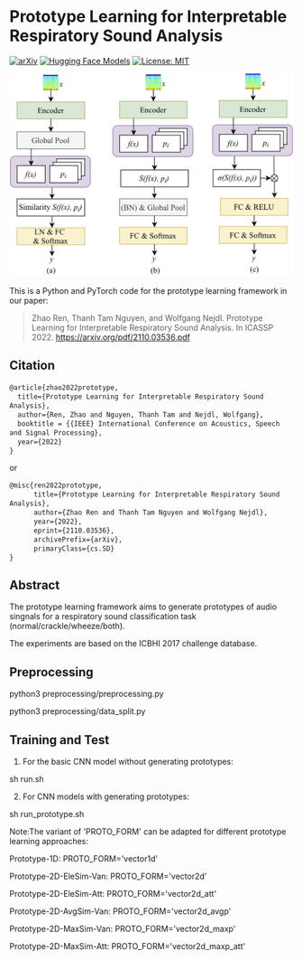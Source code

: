 # Prototype Learning for Interpretable Respiratory Sound Analysis
[![arXiv](https://img.shields.io/badge/arXiv-2110.03536-b31b1b.svg)](https://arxiv.org/abs/2110.03536)
[![Hugging Face Models](https://img.shields.io/badge/%F0%9F%A4%97%20Hugging%20Face-Models-blue)](https://huggingface.co/models)
[![License: MIT](https://img.shields.io/badge/License-MIT-yellow.svg)](https://opensource.org/licenses/MIT)

![](paper/framework.png)

This is a Python and PyTorch code for the prototype learning framework in our paper: 

<!--[Prototype learning for interpretable respiratory sound analysis](https://arxiv.org/pdf/2110.03536.pdf).-->

>Zhao Ren, Thanh Tam Nguyen, and Wolfgang Nejdl. Prototype Learning for Interpretable Respiratory Sound Analysis. In ICASSP 2022. https://arxiv.org/pdf/2110.03536.pdf

## Citation

```
@article{zhao2022prototype,
  title={Prototype Learning for Interpretable Respiratory Sound Analysis},
  author={Ren, Zhao and Nguyen, Thanh Tam and Nejdl, Wolfgang},
  booktitle = {{IEEE} International Conference on Acoustics, Speech and Signal Processing},
  year={2022}
}
```

or 

```
@misc{ren2022prototype,
      title={Prototype Learning for Interpretable Respiratory Sound Analysis}, 
      author={Zhao Ren and Thanh Tam Nguyen and Wolfgang Nejdl},
      year={2022},
      eprint={2110.03536},
      archivePrefix={arXiv},
      primaryClass={cs.SD}
}
```

## Abstract

The prototype learning framework aims to generate prototypes of audio singnals for a respiratory sound classification task (normal/crackle/wheeze/both). 

The experiments are based on the ICBHI 2017 challenge database.


## Preprocessing

python3 preprocessing/preprocessing.py

python3 preprocessing/data_split.py


## Training and Test
1. For the basic CNN model without generating prototypes:

sh run.sh

2. For CNN models with generating prototypes:

sh run_prototype.sh 

Note:The variant of 'PROTO_FORM' can be adapted for different prototype learning approaches:

Prototype-1D: PROTO_FORM='vector1d'

Prototype-2D-EleSim-Van: PROTO_FORM='vector2d'

Prototype-2D-EleSim-Att: PROTO_FORM='vector2d_att'

Prototype-2D-AvgSim-Van: PROTO_FORM='vector2d_avgp'

Prototype-2D-MaxSim-Van: PROTO_FORM='vector2d_maxp'

Prototype-2D-MaxSim-Att: PROTO_FORM='vector2d_maxp_att'


<!---
## Cite
If you use the code from this repositroy, please cite the following reference in your paper:

[1] Zhao Ren, Thanh Tam Nguyen, and Wolfgang Nejdl. "Prototype learning for interpretable respiratory sound analysis." arXiv:2110.03536, 2021, 5 pages. 
-->


